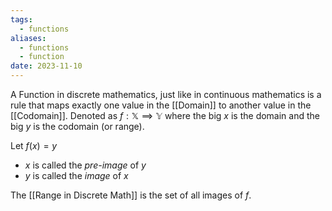 ```yaml
---
tags:
  - functions
aliases:
  - functions
  - function
date: 2023-11-10
---
```

A Function in discrete mathematics, just like in continuous mathematics is a rule that maps exactly one value in the [[Domain]] to another value in the [[Codomain]].
Denoted as $f: \mathbb{X} \implies \mathbb{Y}$ where the big $x$ is the domain and the big $y$ is the codomain (or range).

Let $f(x) = y$
- $x$ is called the *pre-image* of $y$
- $y$ is called the *image* of $x$

The [[Range in Discrete Math]] is the set of all images of $f$.